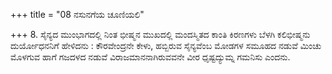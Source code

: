 +++
title = "08 ನಸುನಗೆಯ ಚೂಣಿಯಲಿ"

+++
8. ಸೈನ್ಯದ ಮುಂಭಾಗದಲ್ಲಿ ನಿಂತ ಭೀಷ್ಮನ ಮುಖದಲ್ಲಿ ಮಂದಸ್ಮಿತದ ಕಾಂತಿ ಕಿರಣಗಳು ಬೆಳಗಿ ಕಲಿಭೀಷ್ಮನು ದುರ್ಯೋಧನನಿಗೆ ಹೇಳಿದನು : ಕೌರವೇಂದ್ರನೇ ಕೇಳು, ಹಬ್ಬಿರುವ ಸೈನ್ಯವೆಂಬ ಮೋಡಗಳ ಸಮೂಹದ ನಡುವೆ ಮಿಂಚು ಮೊಳಗುವ ಹಾಗೆ ಗಜದಳದ ನಡುವೆ ವಿರಾಜಮಾನನಾಗಿರುವವನೇ ವೀರ ಧೃಷ್ಟದ್ಯುಮ್ನ ಗಮನಿಸು ಎಂದನು.